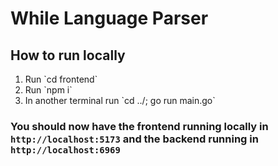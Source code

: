 # While Language Parser

## How to run locally
<ol>
    <li>Run `cd frontend`</li>
    <li>Run `npm i`</li>
    <li>In another terminal run `cd ../; go run main.go`</li>
</ol>

### You should now have the frontend running locally in `http://localhost:5173` and the backend running in `http://localhost:6969`
